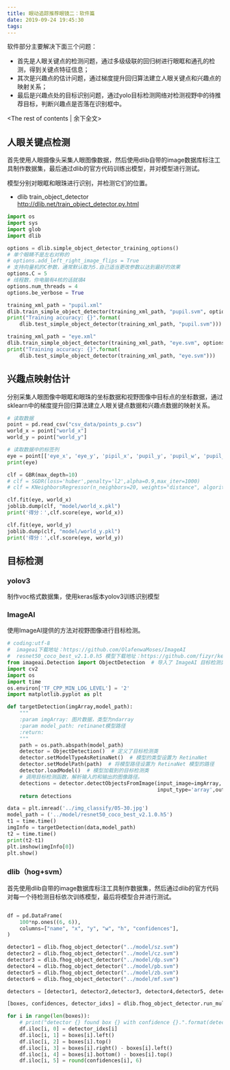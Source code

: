 ```yaml
---
title: 眼动追踪推荐眼镜二：软件篇
date: 2019-09-24 19:45:30
tags:
---
```


软件部分主要解决下面三个问题：

* 首先是人眼关键点的检测问题，通过多级级联的回归树进行眼眶和通孔的检测，得到关键点特征信息；  
* 其次是兴趣点的估计问题，通过梯度提升回归算法建立人眼关键点和兴趣点的映射关系；  
* 最后是兴趣点处的目标识别问题，通过yolo目标检测网络对检测视野中的待推荐目标，判断兴趣点是否落在识别框中。

<!-- more -->
<The rest of contents | 余下全文>

## 人眼关键点检测

首先使用人眼摄像头采集人眼图像数据，然后使用dlib自带的image数据库标注工具制作数据集，最后通过dlib的官方代码训练出模型，并对模型进行测试。

模型分别对眼眶和眼珠进行识别，并检测它们的位置。

* dlib train_object_detector  
http://dlib.net/train_object_detector.py.html

``` python
import os
import sys
import glob
import dlib

options = dlib.simple_object_detector_training_options()
# 单个眼睛不是左右对称的
# options.add_left_right_image_flips = True
# 支持向量机的C参数，通常默认取为5.自己适当更改参数以达到最好的效果
options.C = 5
# 线程数，你电脑有4核的话就填4
options.num_threads = 4
options.be_verbose = True

training_xml_path = "pupil.xml"
dlib.train_simple_object_detector(training_xml_path, "pupil.svm", options)
print("Training accuracy: {}".format(
    dlib.test_simple_object_detector(training_xml_path, "pupil.svm")))

training_xml_path = "eye.xml"
dlib.train_simple_object_detector(training_xml_path, "eye.svm", options)
print("Training accuracy: {}".format(
    dlib.test_simple_object_detector(training_xml_path, "eye.svm")))

```

## 兴趣点映射估计

分别采集人眼图像中眼眶和眼珠的坐标数据和视野图像中目标点的坐标数据，通过sklearn中的梯度提升回归算法建立人眼关键点数据和兴趣点数据的映射关系。  

``` python
# 读取数据
point = pd.read_csv("csv_data/points_p.csv")
world_x = point["world_x"]
world_y = point["world_y"]

# 读取数据中的标签列
eye = point[['eye_x', 'eye_y', 'pipil_x', 'pupil_y', 'pupil_w', 'pupil_h']]
print(eye)

clf = GBR(max_depth=10)
# clf = SGDR(loss='huber',penalty='l2',alpha=0.9,max_iter=1000)
# clf = KNeighborsRegressor(n_neighbors=20, weights="distance", algorithm="ball_tree", leaf_size=50)

clf.fit(eye, world_x)
joblib.dump(clf, "model/world_x.pkl")
print('得分：',clf.score(eye, world_x))

clf.fit(eye, world_y)
joblib.dump(clf, "model/world_y.pkl")
print('得分：',clf.score(eye, world_y))

```

## 目标检测

### yolov3

制作voc格式数据集，使用keras版本yolov3训练识别模型

### ImageAI

使用ImageAI提供的方法对视野图像进行目标检测。

``` python
# coding:utf-8
#  imageai下载地址：https://github.com/OlafenwaMoses/ImageAI
#  resnet50_coco_best_v2.1.0.h5 模型下载地址：https://github.com/fizyr/keras-retinanet/releases/
from imageai.Detection import ObjectDetection  # 导入了 ImageAI 目标检测类
import cv2
import os
import time
os.environ['TF_CPP_MIN_LOG_LEVEL'] = '2'
import matplotlib.pyplot as plt

def targetDetection(imgArray,model_path):
    """
    :param imgArray: 图片数据，类型为ndarray
    :param model_path: retinanet模型路径
    :return:
    """
    path = os.path.abspath(model_path)
    detector = ObjectDetection()  # 定义了目标检测类
    detector.setModelTypeAsRetinaNet()  # 模型的类型设置为 RetinaNet
    detector.setModelPath(path)  # 将模型路径设置为 RetinaNet 模型的路径
    detector.loadModel()  # 模型加载到的目标检测类
    # 调用目标检测函数，解析输入的和输出的图像路径。
    detections = detector.detectObjectsFromImage(input_image=imgArray,
                                                 input_type='array',output_type='array')
    return detections

data = plt.imread('../img_classify/05-30.jpg')
model_path = ('../model/resnet50_coco_best_v2.1.0.h5')
t1 = time.time()
imgInfo = targetDetection(data,model_path)
t2 = time.time()
print(t2-t1)
plt.imshow(imgInfo[0])
plt.show()
```

### dlib（hog+svm）

首先使用dlib自带的image数据库标注工具制作数据集，然后通过dlib的官方代码对每一个待检测目标依次训练模型，最后将模型合并进行测试。

``` python

df = pd.DataFrame(
    100*np.ones((6, 6)),
    columns=["name", "x", "y", "w", "h", "confidences"],
)

detector1 = dlib.fhog_object_detector("../model/sz.svm")
detector2 = dlib.fhog_object_detector("../model/cz.svm")
detector3 = dlib.fhog_object_detector("../model/dp.svm")
detector4 = dlib.fhog_object_detector("../model/pb.svm")
detector5 = dlib.fhog_object_detector("../model/zb.svm")
detector6 = dlib.fhog_object_detector("../model/mf.svm")

detectors = [detector1, detector2,detector3, detector4,detector5, detector6]

[boxes, confidences, detector_idxs] = dlib.fhog_object_detector.run_multiple(detectors, image, upsample_num_times=1, adjust_threshold=0.0)

for i in range(len(boxes)):
    # print("detector {} found box {} with confidence {}.".format(detector_idxs[i], boxes[i], confidences[i]))
    df.iloc[i, 0] = detector_idxs[i]
    df.iloc[i, 1] = boxes[i].left()
    df.iloc[i, 2] = boxes[i].top()
    df.iloc[i, 3] = boxes[i].right() - boxes[i].left()
    df.iloc[i, 4] = boxes[i].bottom() - boxes[i].top()
    df.iloc[i, 5] = round(confidences[i], 6)

```

